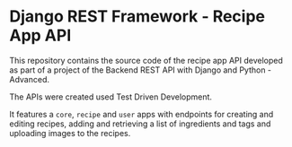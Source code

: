# Django REST Framework - Recipe App API

This repository contains the source code of the recipe app API developed as part of a project of the Backend REST API with Django and Python - Advanced.

The APIs were created used Test Driven Development.

It features a `core`, `recipe` and `user` apps with endpoints for creating and editing recipes, adding and retrieving a list of ingredients and tags and uploading images to the recipes.


